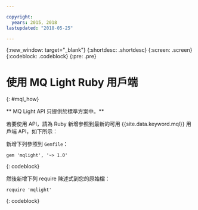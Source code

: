 ```yaml
---

copyright:
  years: 2015, 2018
lastupdated: "2018-05-25"

---
```


{:new_window: target="_blank"}
{:shortdesc: .shortdesc}
{:screen: .screen}
{:codeblock: .codeblock}
{:pre: .pre}

# 使用 MQ Light Ruby 用戶端
{: #mql_how}

** MQ Light API 只提供於標準方案中。**
<br/>

若要使用 API，請為 Ruby 新增參照到最新的可用 {{site.data.keyword.mql}} 用戶端 API，如下所示：

新增下列參照到 <code>Gemfile</code>：

```
gem 'mqlight', '~> 1.0'
```
{: codeblock}

然後新增下列 require 陳述式到您的原始檔：

```
require 'mqlight'
```
{: codeblock}

<!-- Comment from Andrew
Instructions for getting started, with links for more info
Simple send source and receive source in-line

-->


